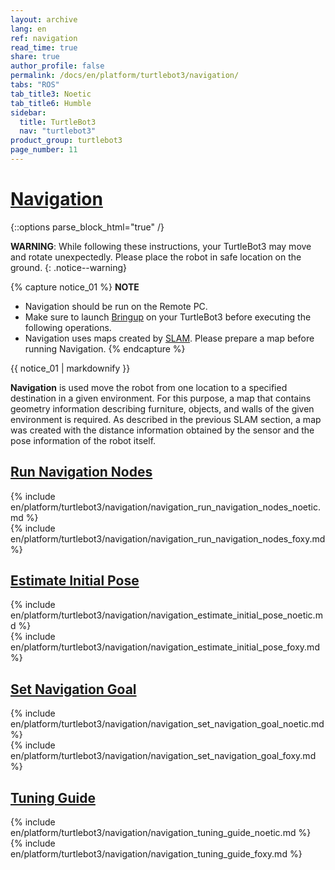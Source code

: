 ```yaml
---
layout: archive
lang: en
ref: navigation
read_time: true
share: true
author_profile: false
permalink: /docs/en/platform/turtlebot3/navigation/
tabs: "ROS"
tab_title3: Noetic
tab_title6: Humble
sidebar:
  title: TurtleBot3
  nav: "turtlebot3"
product_group: turtlebot3
page_number: 11
---
```


<div style="counter-reset: h1 4"></div>

# [Navigation](#navigation)

{::options parse_block_html="true" /}

<!-- Common Intro -->
**WARNING**: While following these instructions, your TurtleBot3 may move and rotate unexpectedly. Please place the robot in safe location on the ground.
{: .notice--warning}

{% capture notice_01 %}
**NOTE**
- Navigation should be run on the Remote PC.
- Make sure to launch [Bringup](/docs/en/platform/turtlebot3/bringup/) on your TurtleBot3 before executing the following operations.
- Navigation uses maps created by [SLAM](/docs/en/platform/turtlebot3/slam/). Please prepare a map before running Navigation.
{% endcapture %}
<div class="notice--info">{{ notice_01 | markdownify }}</div>

**Navigation** is used move the robot from one location to a specified destination in a given environment. For this purpose, a map that contains geometry information describing furniture, objects, and walls of the given environment is required. As described in the previous SLAM section, a map was created with the distance information obtained by the sensor and the pose information of the robot itself.

## [Run Navigation Nodes](#run-navigation-nodes)

<!-- <section data-id="{{ page.tab_title1 }}" class="tab_contents">
{% include en/platform/turtlebot3/navigation/navigation_run_navigation_nodes_kinetic.md %}
</section> -->

<!-- <section data-id="{{ page.tab_title2 }}" class="tab_contents">
{% include en/platform/turtlebot3/navigation/navigation_run_navigation_nodes_melodic.md %}
</section> -->

<section data-id="{{ page.tab_title3 }}" class="tab_contents">
{% include en/platform/turtlebot3/navigation/navigation_run_navigation_nodes_noetic.md %}
</section>

<!-- <section data-id="{{ page.tab_title4 }}" class="tab_contents">
{% include en/platform/turtlebot3/navigation/navigation_run_navigation_nodes_dashing.md %}
</section> -->

<!-- <section data-id="{{ page.tab_title5 }}" class="tab_contents">
{% include en/platform/turtlebot3/navigation/navigation_run_navigation_nodes_foxy.md %}
</section> -->

<section data-id="{{ page.tab_title6 }}" class="tab_contents">
{% include en/platform/turtlebot3/navigation/navigation_run_navigation_nodes_foxy.md %}
</section>

<!-- <section data-id="{{ page.tab_title7 }}" class="tab_contents">
{% include en/platform/turtlebot3/navigation/navigation_run_navigation_nodes_windows.md %}
</section>  -->


## [Estimate Initial Pose](#estimate-initial-pose)


<!-- <section data-id="{{ page.tab_title1 }}" class="tab_contents">
{% include en/platform/turtlebot3/navigation/navigation_estimate_initial_pose_kinetic.md %}
</section> -->

<!-- <section data-id="{{ page.tab_title2 }}" class="tab_contents">
{% include en/platform/turtlebot3/navigation/navigation_estimate_initial_pose_melodic.md %}
</section> -->

<section data-id="{{ page.tab_title3 }}" class="tab_contents">
{% include en/platform/turtlebot3/navigation/navigation_estimate_initial_pose_noetic.md %}
</section>

<!-- <section data-id="{{ page.tab_title4 }}" class="tab_contents">
{% include en/platform/turtlebot3/navigation/navigation_estimate_initial_pose_dashing.md %}
</section> -->

<!-- <section data-id="{{ page.tab_title5 }}" class="tab_contents">
{% include en/platform/turtlebot3/navigation/navigation_estimate_initial_pose_foxy.md %}
</section> -->

<section data-id="{{ page.tab_title6 }}" class="tab_contents">
{% include en/platform/turtlebot3/navigation/navigation_estimate_initial_pose_foxy.md %}
</section>

<!-- <section data-id="{{ page.tab_title7 }}" class="tab_contents">
{% include en/platform/turtlebot3/navigation/navigation_estimate_initial_pose_windows.md %}
</section>  -->


## [Set Navigation Goal](#set-navigation-goal)


<!-- <section data-id="{{ page.tab_title1 }}" class="tab_contents">
{% include en/platform/turtlebot3/navigation/navigation_set_navigation_goal_kinetic.md %}
</section> -->

<!-- <section data-id="{{ page.tab_title2 }}" class="tab_contents">
{% include en/platform/turtlebot3/navigation/navigation_set_navigation_goal_melodic.md %}
</section> -->

<section data-id="{{ page.tab_title3 }}" class="tab_contents">
{% include en/platform/turtlebot3/navigation/navigation_set_navigation_goal_noetic.md %}
</section>

<!-- <section data-id="{{ page.tab_title4 }}" class="tab_contents">
{% include en/platform/turtlebot3/navigation/navigation_set_navigation_goal_dashing.md %}
</section> -->

<!-- <section data-id="{{ page.tab_title5 }}" class="tab_contents">
{% include en/platform/turtlebot3/navigation/navigation_set_navigation_goal_foxy.md %}
</section> -->

<section data-id="{{ page.tab_title6 }}" class="tab_contents">
{% include en/platform/turtlebot3/navigation/navigation_set_navigation_goal_foxy.md %}
</section>

<!-- <section data-id="{{ page.tab_title7 }}" class="tab_contents">
{% include en/platform/turtlebot3/navigation/navigation_set_navigation_goal_windows.md %}
</section>  -->

## [Tuning Guide](#tuning-guide)


<!-- <section data-id="{{ page.tab_title1 }}" class="tab_contents">
{% include en/platform/turtlebot3/navigation/navigation_tuning_guide_kinetic.md %}
</section> -->

<!-- <section data-id="{{ page.tab_title2 }}" class="tab_contents">
{% include en/platform/turtlebot3/navigation/navigation_tuning_guide_melodic.md %}
</section> -->

<section data-id="{{ page.tab_title3 }}" class="tab_contents">
{% include en/platform/turtlebot3/navigation/navigation_tuning_guide_noetic.md %}
</section>

<!-- <section data-id="{{ page.tab_title4 }}" class="tab_contents">
{% include en/platform/turtlebot3/navigation/navigation_tuning_guide_dashing.md %}
</section> -->

<!-- <section data-id="{{ page.tab_title5 }}" class="tab_contents">
{% include en/platform/turtlebot3/navigation/navigation_tuning_guide_foxy.md %}
</section> -->

<section data-id="{{ page.tab_title6 }}" class="tab_contents">
{% include en/platform/turtlebot3/navigation/navigation_tuning_guide_foxy.md %}
</section>

<!-- <section data-id="{{ page.tab_title7 }}" class="tab_contents">
{% include en/platform/turtlebot3/navigation/navigation_tuning_guide_windows.md %}
</section>  -->
